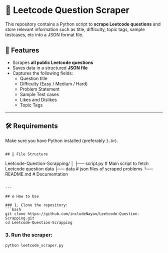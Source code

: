 # 📘 Leetcode Question Scraper

This repository contains a Python script to **scrape Leetcode questions** and store relevant information such as title, difficulty, topic tags, sample testcases, etc into a JSON format file.

## 🚀 Features

- Scrapes **all public Leetcode questions**
- Saves data in a structured **JSON file**
- Captures the following fields:
  - Question title
  - Difficulty (Easy / Medium / Hard)
  - Problem Statement
  - Sample Test cases
  - Likes and Dislikes
  - Topic Tags

---

## 🛠 Requirements

Make sure you have Python installed (preferably `3.8+`).

```

## 📂 File Structure

```
Leetcode-Question-Scrapping/
│
├── script.py       # Main script to fetch Leetcode question data
├── data            # json files of scraped problems
└── README.md                 # Documentation
```

---

## ⚙️ How to Use

### 1. Clone the repository:
```bash
git clone https://github.com/includeNayan/Leetcode-Question-Scrapping.git
cd Leetcode-Question-Scrapping
```

### 3. Run the scraper:
```bash
python leetcode_scraper.py
```
